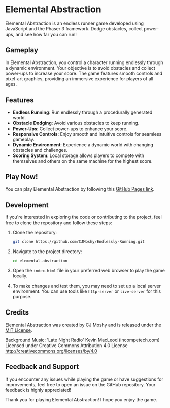 # Elemental Abstraction

Elemental Abstraction is an endless runner game developed using JavaScript and the Phaser 3 framework. Dodge obstacles, collect power-ups, and see how far you can run!

## Gameplay

In Elemental Abstraction, you control a character running endlessly through a dynamic environment. Your objective is to avoid obstacles and collect power-ups to increase your score. The game features smooth controls and pixel-art graphics, providing an immersive experience for players of all ages.

## Features

- **Endless Running**: Run endlessly through a procedurally generated world.
- **Obstacle Dodging**: Avoid various obstacles to keep running.
- **Power-Ups**: Collect power-ups to enhance your score.
- **Responsive Controls**: Enjoy smooth and intuitive controls for seamless gameplay.
- **Dynamic Environment**: Experience a dynamic world with changing obstacles and challenges.
- **Scoring System**: Local storage allows players to compete with themselves and others on the same machine for the highest score.

## Play Now!

You can play Elemental Abstraction by following this [GitHub Pages link](link-to-your-github-pages).

## Development

If you're interested in exploring the code or contributing to the project, feel free to clone the repository and follow these steps:

1. Clone the repository:

   ```bash
   git clone https://github.com/CJMoshy/Endlessly-Running.git
   ```

2. Navigate to the project directory:

   ```bash
   cd elemental-abstraction
   ```

3. Open the `index.html` file in your preferred web browser to play the game locally.

4. To make changes and test them, you may need to set up a local server environment. You can use tools like `http-server` or `live-server` for this purpose.

## Credits

Elemental Abstraction was created by CJ Moshy and is released under the [MIT License](LICENSE).

Background Music: 'Late Night Radio'
  Kevin MacLeod (incompetech.com)
  Licensed under Creative Commons Attribution 4.0 License
  http://creativecommons.org/licenses/by/4.0

## Feedback and Support

If you encounter any issues while playing the game or have suggestions for improvements, feel free to open an issue on the GitHub repository. Your feedback is highly appreciated!

Thank you for playing Elemental Abstraction! I hope you enjoy the game.
